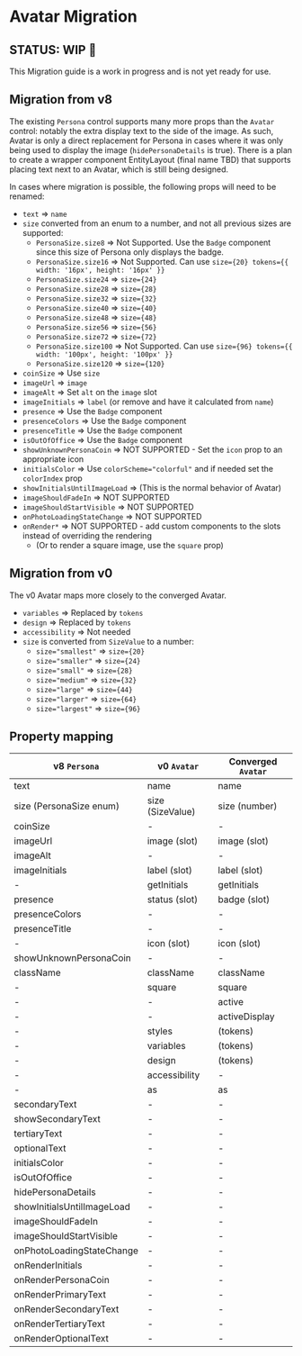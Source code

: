 # Avatar Migration

## STATUS: WIP 🚧

This Migration guide is a work in progress and is not yet ready for use.

## Migration from v8

The existing `Persona` control supports many more props than the `Avatar` control: notably the extra display text to the side of the image. As such, Avatar is only a direct replacement for Persona in cases where it was only being used to display the image (`hidePersonaDetails` is true). There is a plan to create a wrapper component EntityLayout (final name TBD) that supports placing text next to an Avatar, which is still being designed.

In cases where migration is possible, the following props will need to be renamed:

- `text` => `name`
- `size` converted from an enum to a number, and not all previous sizes are supported:
  - `PersonaSize.size8` => Not Supported. Use the `Badge` component since this size of Persona only displays the badge.
  - `PersonaSize.size16` => Not Supported. Can use `size={20} tokens={{ width: '16px', height: '16px' }}`
  - `PersonaSize.size24` => `size={24}`
  - `PersonaSize.size28` => `size={28}`
  - `PersonaSize.size32` => `size={32}`
  - `PersonaSize.size40` => `size={40}`
  - `PersonaSize.size48` => `size={48}`
  - `PersonaSize.size56` => `size={56}`
  - `PersonaSize.size72` => `size={72}`
  - `PersonaSize.size100` => Not Supported. Can use `size={96} tokens={{ width: '100px', height: '100px' }}`
  - `PersonaSize.size120` => `size={120}`
- `coinSize` => Use `size`
- `imageUrl` => `image`
- `imageAlt` => Set `alt` on the `image` slot
- `imageInitials` => `label` (or remove and have it calculated from `name`)
- `presence` => Use the `Badge` component
- `presenceColors` => Use the `Badge` component
- `presenceTitle` => Use the `Badge` component
- `isOutOfOffice` => Use the `Badge` component
- `showUnknownPersonaCoin` => NOT SUPPORTED - Set the `icon` prop to an appropriate icon
- `initialsColor` => Use `colorScheme="colorful"` and if needed set the `colorIndex` prop
- `showInitialsUntilImageLoad` => (This is the normal behavior of Avatar)
- `imageShouldFadeIn` => NOT SUPPORTED
- `imageShouldStartVisible` => NOT SUPPORTED
- `onPhotoLoadingStateChange` => NOT SUPPORTED
- `onRender*` => NOT SUPPORTED - add custom components to the slots instead of overriding the rendering
  - (Or to render a square image, use the `square` prop)

## Migration from v0

The v0 Avatar maps more closely to the converged Avatar.

- `variables` => Replaced by `tokens`
- `design` => Replaced by `tokens`
- `accessibility` => Not needed
- `size` is converted from `SizeValue` to a number:
  - `size="smallest"` => `size={20}`
  - `size="smaller"` => `size={24}`
  - `size="small"` => `size={28}`
  - `size="medium"` => `size={32}`
  - `size="large"` => `size={44}`
  - `size="larger"` => `size={64}`
  - `size="largest"` => `size={96}`

## Property mapping

| v8 `Persona`               | v0 `Avatar`      | Converged `Avatar` |
| -------------------------- | ---------------- | ------------------ |
| text                       | name             | name               |
| size (PersonaSize enum)    | size (SizeValue) | size (number)      |
| coinSize                   | -                | -                  |
| imageUrl                   | image (slot)     | image (slot)       |
| imageAlt                   | -                | -                  |
| imageInitials              | label (slot)     | label (slot)       |
| -                          | getInitials      | getInitials        |
| presence                   | status (slot)    | badge (slot)       |
| presenceColors             | -                | -                  |
| presenceTitle              | -                | -                  |
| -                          | icon (slot)      | icon (slot)        |
| showUnknownPersonaCoin     | -                | -                  |
| className                  | className        | className          |
| -                          | square           | square             |
| -                          | -                | active             |
| -                          | -                | activeDisplay      |
| -                          | styles           | (tokens)           |
| -                          | variables        | (tokens)           |
| -                          | design           | (tokens)           |
| -                          | accessibility    | -                  |
| -                          | as               | as                 |
| secondaryText              | -                | -                  |
| showSecondaryText          | -                | -                  |
| tertiaryText               | -                | -                  |
| optionalText               | -                | -                  |
| initialsColor              | -                | -                  |
| isOutOfOffice              | -                | -                  |
| hidePersonaDetails         | -                | -                  |
| showInitialsUntilImageLoad | -                | -                  |
| imageShouldFadeIn          | -                | -                  |
| imageShouldStartVisible    | -                | -                  |
| onPhotoLoadingStateChange  | -                | -                  |
| onRenderInitials           | -                | -                  |
| onRenderPersonaCoin        | -                | -                  |
| onRenderPrimaryText        | -                | -                  |
| onRenderSecondaryText      | -                | -                  |
| onRenderTertiaryText       | -                | -                  |
| onRenderOptionalText       | -                | -                  |
